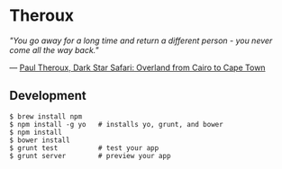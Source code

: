 # Theroux
*"You go away for a long time and return a different person - you never come all the way back."*

― [Paul Theroux, Dark Star Safari: Overland from Cairo to Cape Town](http://en.wikipedia.org/wiki/Dark_Star_Safari)

## Development
```
$ brew install npm
$ npm install -g yo   # installs yo, grunt, and bower
$ npm install
$ bower install
$ grunt test          # test your app
$ grunt server        # preview your app
```
